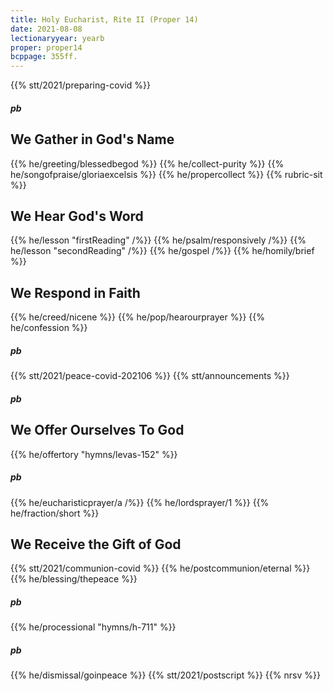 ```yaml
---
title: Holy Eucharist, Rite II (Proper 14)
date: 2021-08-08
lectionaryyear: yearb
proper: proper14
bcppage: 355ff.
---
```

{{% stt/2021/preparing-covid %}}

##### pb
## We Gather in God's Name
{{% he/greeting/blessedbegod %}}
{{% he/collect-purity %}}
{{% he/songofpraise/gloriaexcelsis %}}
{{% he/propercollect %}}
{{% rubric-sit %}}

## We Hear God's Word
{{% he/lesson "firstReading" /%}}
{{% he/psalm/responsively /%}}
{{% he/lesson "secondReading" /%}}
{{% he/gospel /%}}
{{% he/homily/brief %}}

## We Respond in Faith
{{% he/creed/nicene %}}
{{% he/pop/hearourprayer %}}
{{% he/confession %}}
##### pb
{{% stt/2021/peace-covid-202106 %}}
{{% stt/announcements %}}

##### pb
## We Offer Ourselves To God
{{% he/offertory "hymns/levas-152" %}}
##### pb
{{% he/eucharisticprayer/a /%}}
{{% he/lordsprayer/1 %}}
{{% he/fraction/short %}}

## We Receive the Gift of God
{{% stt/2021/communion-covid %}}
{{% he/postcommunion/eternal %}}
{{% he/blessing/thepeace %}}
##### pb
{{% he/processional "hymns/h-711" %}}
##### pb
{{% he/dismissal/goinpeace %}}
{{% stt/2021/postscript %}}
{{% nrsv %}}
